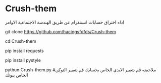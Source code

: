 # Crush-them
اداه اختراق حسابات انستغرام عن طريق الهندسة الاجتماعية
الاوامر


git clone https://github.com/hacingsfdfds/Crush-them


cd Crush-them


pip install requests


pip install pystyle

pythun Crush-them.py
#ملاحضه قم بتغيير الايدي الخاص بحسابك قم بتغيير التوكن الخاص ببوتك
